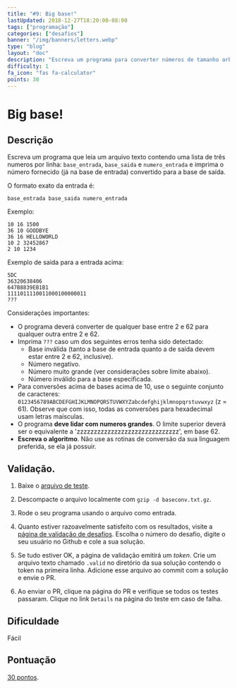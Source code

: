 ```yaml
---
title: "#9: Big base!"
lastUpdated: 2018-12-27T18:20:00-08:00
tags: ["programação"]
categories: ["desafios"]
banner: "/img/banners/letters.webp"
type: "blog"
layout: "doc"
description: "Escreva um programa para converter números de tamanho arbitrário entre duas bases (2 a 62) e descubra as mensagens secretas."
difficulty: 1
fa_icon: "fas fa-calculator"
points: 30
---
```


# Big base!

## Descrição

Escreva um programa que leia um arquivo texto contendo uma lista de três
numeros por linha: `base_entrada`, `base_saida` e `numero_entrada` e imprima o
número fornecido (já na base de entrada) convertido para a base de saída.

O formato exato da entrada é:

`base_entrada base_saida numero_entrada`

Exemplo:

```
10 16 1500
36 10 GOODBYE
36 16 HELLOWORLD
10 2 32452867
2 10 1234
```

Exemplo de saida para a entrada acima:

```
5DC
36320638406
647B8839EB1B1
1111011110011000100000011
???
```

Considerações importantes:

* O programa deverá converter de qualquer base entre 2 e 62 para qualquer outra entre 2 e 62.
* Imprima `???` caso um dos seguintes erros tenha sido detectado:
  * Base inválida (tanto a base de entrada quanto a de saída devem estar entre 2 e 62, inclusive).
  * Número negativo.
  * Número muito grande (ver considerações sobre limite abaixo).
  * Número inválido para a base especificada.
* Para conversões acima de bases acima de 10, use o seguinte conjunto de caracteres: `0123456789ABCDEFGHIJKLMNOPQRSTUVWXYZabcdefghijklmnopqrstuvwxyz` (z = 61). Observe que com isso,
todas as conversões para hexadecimal usam letras maísculas.
* O programa **deve lidar com numeros grandes**. O limite superior deverá ser o equivalente a 'zzzzzzzzzzzzzzzzzzzzzzzzzzzzzz', em base 62.
* **Escreva o algoritmo**. Não use as rotinas de conversão da sua linguagem preferida, se ela já possuir.

## Validação.

1. Baixe o [arquivo de teste](https://osprogramadores.com/files/d09/baseconv.txt.gz).

1. Descompacte o arquivo localmente com `gzip -d baseconv.txt.gz`.

1. Rode o seu programa usando o arquivo como entrada.

1. Quanto estiver razoavelmente satisfeito com os resultados, visite a [página de validação de desafios](https://osprogramadores.com/v). Escolha o número do desafio, digite o seu usuário no Github e cole a sua solução.

1. Se tudo estiver OK, a página de validação emitirá um _token_. Crie um arquivo texto chamado `.valid` no diretório da sua solução contendo o token na primeira linha. Adicione esse arquivo ao commit com a solução e envie o PR.

1. Ao enviar o PR, clique na página do PR e verifique se todos os testes passaram. Clique no link `Details` na página do teste em caso de falha.

## Dificuldade

Fácil

## Pontuação

[30 pontos](https://osprogramadores.com/scores).
